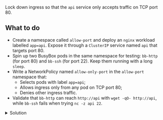 Lock down ingress so that the `api` service only accepts traffic on TCP port 80.

## What to do
- Create a namespace called `allow-port` and deploy an `nginx` workload labelled `app=api`. Expose it through a `ClusterIP` service named `api` that targets port 80.
- Spin up two BusyBox pods in the same namespace for testing: `bb-http` (for port 80) and `bb-ssh` (for port 22). Keep them running with a long `sleep`.
- Write a NetworkPolicy named `allow-only-port` in the `allow-port` namespace that:
  - Selects pods with label `app=api`;
  - Allows ingress only from any pod on TCP port 80;
  - Denies other ingress traffic.
- Validate that `bb-http` can reach `http://api` with `wget -qO- http://api`, while `bb-ssh` fails when trying `nc -z api 22`.

<details><summary>Solution</summary>
<br>

```bash
# namespace, deployment, and service
cat <<'EOF' | kubectl apply -f -
apiVersion: v1
kind: Namespace
metadata:
  name: allow-port
---
apiVersion: apps/v1
kind: Deployment
metadata:
  name: api
  namespace: allow-port
spec:
  replicas: 2
  selector:
    matchLabels:
      app: api
  template:
    metadata:
      labels:
        app: api
    spec:
      containers:
      - name: nginx
        image: nginx:1.25
        ports:
        - containerPort: 80
---
apiVersion: v1
kind: Service
metadata:
  name: api
  namespace: allow-port
spec:
  selector:
    app: api
  ports:
  - name: http
    port: 80
    targetPort: 80
EOF
```{{exec}}

```bash
# test pods
kubectl -n allow-port run bb-http --image=busybox:1.36 --restart=Never --command -- sh -c "sleep 3600"
```{{exec}}

```bash
kubectl -n allow-port run bb-ssh --image=busybox:1.36 --restart=Never --command -- sh -c "sleep 3600"
```{{exec}}

```bash
# network policy allowing only TCP 80
cat <<'EOF' | kubectl apply -f -
apiVersion: networking.k8s.io/v1
kind: NetworkPolicy
metadata:
  name: allow-only-port
  namespace: allow-port
spec:
  podSelector:
    matchLabels:
      app: api
  policyTypes:
  - Ingress
  ingress:
  - ports:
    - protocol: TCP
      port: 80
    from:
    - podSelector: {}
EOF
```{{exec}}

```bash
# confirm http (port 80) is allowed; expect HTML
kubectl -n allow-port exec bb-http -- wget -qO- http://api
```{{exec}}

```bash
# confirm other ports (22) are blocked; expect timeout or failure
kubectl -n allow-port exec bb-ssh -- nc -z api 22
```{{exec}}

</details>
